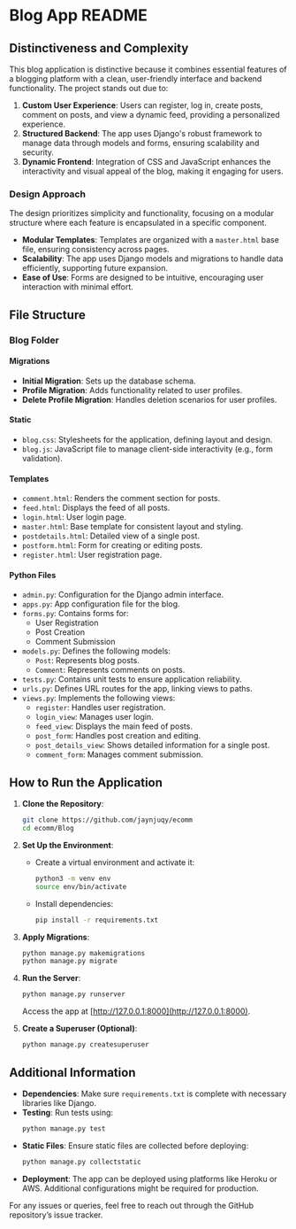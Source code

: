 # Blog App README

## Distinctiveness and Complexity

This blog application is distinctive because it combines essential features of a blogging platform with a clean, user-friendly interface and backend functionality. The project stands out due to:

1. **Custom User Experience**: Users can register, log in, create posts, comment on posts, and view a dynamic feed, providing a personalized experience.
2. **Structured Backend**: The app uses Django's robust framework to manage data through models and forms, ensuring scalability and security.
3. **Dynamic Frontend**: Integration of CSS and JavaScript enhances the interactivity and visual appeal of the blog, making it engaging for users.

### Design Approach
The design prioritizes simplicity and functionality, focusing on a modular structure where each feature is encapsulated in a specific component. 
- **Modular Templates**: Templates are organized with a `master.html` base file, ensuring consistency across pages.
- **Scalability**: The app uses Django models and migrations to handle data efficiently, supporting future expansion.
- **Ease of Use**: Forms are designed to be intuitive, encouraging user interaction with minimal effort.

## File Structure

### Blog Folder

#### **Migrations**
- **Initial Migration**: Sets up the database schema.
- **Profile Migration**: Adds functionality related to user profiles.
- **Delete Profile Migration**: Handles deletion scenarios for user profiles.

#### **Static**
- `blog.css`: Stylesheets for the application, defining layout and design.
- `blog.js`: JavaScript file to manage client-side interactivity (e.g., form validation).

#### **Templates**
- `comment.html`: Renders the comment section for posts.
- `feed.html`: Displays the feed of all posts.
- `login.html`: User login page.
- `master.html`: Base template for consistent layout and styling.
- `postdetails.html`: Detailed view of a single post.
- `postform.html`: Form for creating or editing posts.
- `register.html`: User registration page.

#### **Python Files**
- `admin.py`: Configuration for the Django admin interface.
- `apps.py`: App configuration file for the blog.
- `forms.py`: Contains forms for:
  - User Registration
  - Post Creation
  - Comment Submission
- `models.py`: Defines the following models:
  - `Post`: Represents blog posts.
  - `Comment`: Represents comments on posts.
- `tests.py`: Contains unit tests to ensure application reliability.
- `urls.py`: Defines URL routes for the app, linking views to paths.
- `views.py`: Implements the following views:
  - `register`: Handles user registration.
  - `login_view`: Manages user login.
  - `feed_view`: Displays the main feed of posts.
  - `post_form`: Handles post creation and editing.
  - `post_details_view`: Shows detailed information for a single post.
  - `comment_form`: Manages comment submission.

## How to Run the Application

1. **Clone the Repository**:
   ```bash
   git clone https://github.com/jaynjuqy/ecomm
   cd ecomm/Blog
   ```

2. **Set Up the Environment**:
   - Create a virtual environment and activate it:
     ```bash
     python3 -m venv env
     source env/bin/activate
     ```
   - Install dependencies:
     ```bash
     pip install -r requirements.txt
     ```

3. **Apply Migrations**:
   ```bash
   python manage.py makemigrations
   python manage.py migrate
   ```

4. **Run the Server**:
   ```bash
   python manage.py runserver
   ```
   Access the app at [http://127.0.0.1:8000](http://127.0.0.1:8000).

5. **Create a Superuser (Optional)**:
   ```bash
   python manage.py createsuperuser
   ```

## Additional Information
- **Dependencies**: Make sure `requirements.txt` is complete with necessary libraries like Django.
- **Testing**: Run tests using:
  ```bash
  python manage.py test
  ```
- **Static Files**: Ensure static files are collected before deploying:
  ```bash
  python manage.py collectstatic
  ```
- **Deployment**: The app can be deployed using platforms like Heroku or AWS. Additional configurations might be required for production.

For any issues or queries, feel free to reach out through the GitHub repository’s issue tracker.

